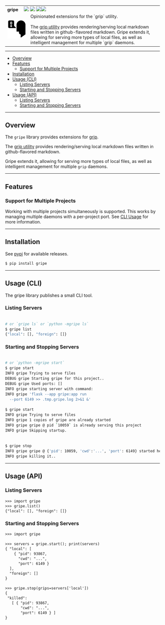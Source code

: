 <table>
  <tr>
    <td colspan=2>
      <strong>gripe</strong>&nbsp;&nbsp;&nbsp;&nbsp;
      <a href=https://pypi.org/project/gripe><img src="https://img.shields.io/pypi/l/gripe.svg"></a>
      <a href=https://pypi.org/project/gripe><img src="https://badge.fury.io/py/gripe.svg"></a>
      <a href="https://github.com/elo-enterprises/gripe/actions/workflows/python-publish.yml"><img src="https://github.com/elo-enterprises/gripe/actions/workflows/python-publish.yml/badge.svg"></a><a href="https://github.com/elo-enterprises/gripe/actions/workflows/python-test.yml"><img src="https://github.com/elo-enterprises/gripe/actions/workflows/python-test.yml/badge.svg"></a>
    </td>
  </tr>
  <tr>
    <td width=15%><img src=https://raw.githubusercontent.com/elo-enterprises/gripe/master/img/icon.png style="width:150px"></td>
    <td>
      Opinionated extensions for the `grip` utility.  <br/><br/>
      The <a href=https://pypi.org/project/grip/>grip utility</a> provides rendering/serving local markdown files written in github-flavored markdown.  Gripe extends it, allowing for serving more types of local files, as well as intelligent management for multiple `grip` daemons.
      <br/>
    </td>
  </tr>
</table>

---------------------------------------------------------------------------------

  * [Overview](#overview)
  * [Features](#features)
    * [Support for Multiple Projects](#support-for-multiple-projects)
  * [Installation](#installation)
  * [Usage (CLI)](#usage-cli)
    * [Listing Servers](#listing-servers)
    * [Starting and Stopping Servers](#starting-and-stopping-servers)
  * [Usage (API)](#usage-api)
    * [Listing Servers](#listing-servers-1)
    * [Starting and Stopping Servers](#starting-and-stopping-servers-1)


---------------------------------------------------------------------------------

## Overview

The `gripe` library provides extensions for [grip](https://pypi.org/project/grip/).

The <a href=https://pypi.org/project/grip/>grip utility</a> provides rendering/serving local markdown files written in github-flavored markdown.  

Gripe extends it, allowing for serving more types of local files, as well as intelligent management for multiple `grip` daemons.

-------------------------------------------------------------------------------

## Features

### Support for Multiple Projects

Working with multiple projects simultaneously is supported.  This works by managing multiple daemons with a per-project port. See [CLI Usage](#cli-usage) for more information.  

---------------------------------------------------------------------------------

## Installation

See [pypi](https://pypi.org/project/gripe/) for available releases.

```bash
$ pip install gripe
```

---------------------------------------------------------------------------------

## Usage (CLI)

The gripe library publishes a small CLI tool.

### Listing Servers 

```bash

# or `gripe ls` or `python -mgripe ls`
$ gripe list 
{"local": [], "foreign": []}
```

### Starting and Stopping Servers 

```bash

# or `python -mgripe start`
$ gripe start 
INFO gripe Trying to serve files                                     
DEBUG gripe Starting gripe for this project..                        
DEBUG gripe Used ports: []                                           
INFO gripe starting server with command:               
INFO gripe 'flask --app gripe:app run 
  --port 6149 >> .tmp.gripe.log 2>&1 &'

$ gripe start
INFO gripe Trying to serve files                                     
INFO gripe 1 copies of gripe are already started                   
INFO gripe gripe @ pid `10059` is already serving this project    
INFO gripe Skipping startup.


$ gripe stop 
INFO gripe gripe @ {'pid': 10059, 'cwd':'...', 'port': 6149} started here
INFO gripe killing it..
```

-------------------------------------------------------------------------------

## Usage (API)

### Listing Servers 

```pycon
>>> import gripe 
>>> gripe.list()
{"local": [], "foreign": []}
```

### Starting and Stopping Servers 

```pycon
>>> import gripe 

>>> servers = gripe.start(); print(servers)
{ "local": [
    { "pid": 93867, 
      "cwd": "...", 
      "port": 6149 }
  ], 
  "foreign": []
}

>>> gripe.stop(grips=servers['local'])
{
 "killed": 
   [ { "pid": 93867, 
       "cwd": "...", 
       "port": 6149 } ]
}
```
